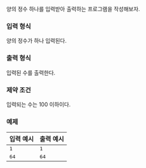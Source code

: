 양의 정수 하나를 입력받아 출력하는 프로그램을 작성해보자.

### 입력 형식

양의 정수가 하나 입력된다.

### 출력 형식

입력된 수를 출력한다.

### 제약 조건

입력되는 수는 100 이하이다.

### 예제

<table class="table table-condensed table-bordered " id="examples_table">
	<thead>
		<tr>
			<th class="col-lg-6 col-md-6 col-sm-6">입력 예시</th>
			<th class="col-lg-6 col-md-6 col-sm-6">출력 예시</th>
		</tr>
	</thead>
	<tbody>
		<tr>
        	<td><samp>1</samp></td>
            <td><samp>1</samp></td>
        </tr>
		<tr>
        	<td><samp>64</samp></td>
            <td><samp>64</samp></td>
        </tr>
    </tbody>
</table>